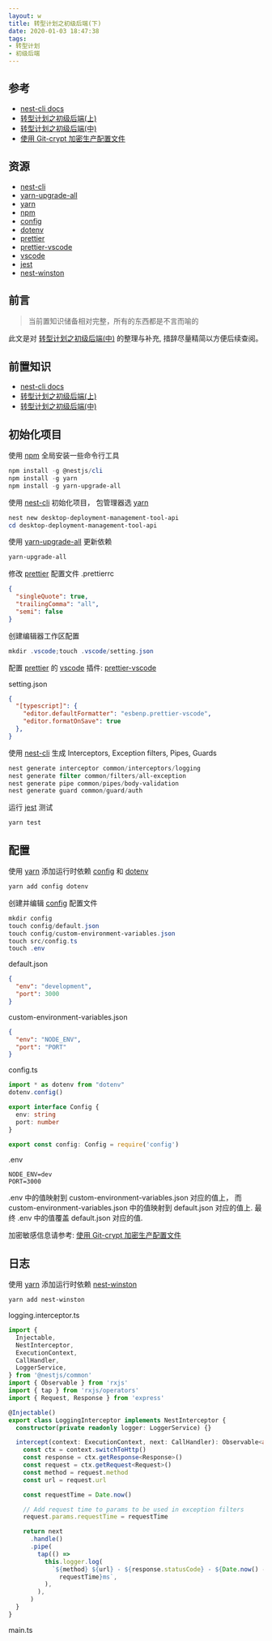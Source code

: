 ```yaml
---
layout: w
title: 转型计划之初级后端(下)
date: 2020-01-03 18:47:38
tags:
- 转型计划
- 初级后端
---
```


[nest-cli docs]: https://docs.nestjs.com/cli/overview
[转型计划之初级后端(上)]: https://floatsyi.com/2019/12/30/%E8%BD%AC%E5%9E%8B%E8%AE%A1%E5%88%92%E4%B9%8B%E5%88%9D%E7%BA%A7%E5%90%8E%E7%AB%AF-%E4%B8%8A/
[转型计划之初级后端(中)]: https://floatsyi.com/2019/12/31/%E8%BD%AC%E5%9E%8B%E8%AE%A1%E5%88%92%E4%B9%8B%E5%88%9D%E7%BA%A7%E5%90%8E%E7%AB%AF-%E4%B8%AD/
[nest-cli]: https://github.com/nestjs/nest-cli
[yarn-upgrade-all]: https://github.com/tylerlong/yarn-upgrade-all
[yarn]: https://github.com/yarnpkg/yarn
[config]: https://github.com/lorenwest/node-config
[dotenv]: https://github.com/motdotla/dotenv
[prettier]: https://github.com/prettier/prettier
[prettier-vscode]: https://github.com/prettier/prettier-vscode
[vscode]: https://github.com/microsoft/vscode
[npm]: https://github.com/npm/npm
[jest]: https://github.com/facebook/jest
[nest-winston]: https://github.com/gremo/nest-winston
[使用 Git-crypt 加密生产配置文件]: https://github.com/lorenwest/node-config/wiki/Securing-Production-Config-Files


## 参考
- [nest-cli docs][]
- [转型计划之初级后端(上)][]
- [转型计划之初级后端(中)][]
- [使用 Git-crypt 加密生产配置文件][]

## 资源
- [nest-cli][]
- [yarn-upgrade-all][]
- [yarn][]
- [npm][]
- [config][]
- [dotenv][]
- [prettier][]
- [prettier-vscode][]
- [vscode][]
- [jest][]
- [nest-winston][]

## 前言
> 当前置知识储备相对完整，所有的东西都是不言而喻的

此文是对 [转型计划之初级后端(中)][] 的整理与补充, 措辞尽量精简以方便后续查阅。

## 前置知识
- [nest-cli docs][]
- [转型计划之初级后端(上)][]
- [转型计划之初级后端(中)][]

## 初始化项目
使用 [npm][] 全局安装一些命令行工具
```powershell
npm install -g @nestjs/cli
npm install -g yarn
npm install -g yarn-upgrade-all
```

使用 [nest-cli][] 初始化项目， 包管理器选 [yarn][]
```powershell
nest new desktop-deployment-management-tool-api
cd desktop-deployment-management-tool-api
```

使用 [yarn-upgrade-all][] 更新依赖
```powershell
yarn-upgrade-all
```

修改 [prettier][] 配置文件 .prettierrc
```json
{
  "singleQuote": true,
  "trailingComma": "all",
  "semi": false
}
```

创建编辑器工作区配置
```powershell
mkdir .vscode;touch .vscode/setting.json
```

配置 [prettier][] 的 [vscode][] 插件: [prettier-vscode][]

setting.json
```json
{
  "[typescript]": {
    "editor.defaultFormatter": "esbenp.prettier-vscode",
    "editor.formatOnSave": true
  },
}
```

使用 [nest-cli][] 生成 Interceptors, Exception filters, Pipes, Guards
```powershell
nest generate interceptor common/interceptors/logging
nest generate filter common/filters/all-exception
nest generate pipe common/pipes/body-validation
nest generate guard common/guard/auth
```

运行 [jest][] 测试
```powershell
yarn test
```

## 配置
使用 [yarn][] 添加运行时依赖 [config][] 和 [dotenv][]
```powershell
yarn add config dotenv
```

创建并编辑 [config][] 配置文件
```powershell
mkdir config
touch config/default.json
touch config/custom-environment-variables.json
touch src/config.ts
touch .env
```

default.json
```json
{
  "env": "development",
  "port": 3000
}
```

custom-environment-variables.json
```json
{
  "env": "NODE_ENV",
  "port": "PORT"
}
```

config.ts
```ts
import * as dotenv from "dotenv"
dotenv.config()

export interface Config {
  env: string
  port: number
}

export const config: Config = require('config')
```

.env
```
NODE_ENV=dev
PORT=3000
```

.env 中的值映射到 custom-environment-variables.json 对应的值上，
而 custom-environment-variables.json 中的值映射到 default.json 对应的值上.
最终 .env 中的值覆盖 default.json 对应的值.

加密敏感信息请参考: [使用 Git-crypt 加密生产配置文件][]

## 日志
使用 [yarn][] 添加运行时依赖 [nest-winston][]
```powershell
yarn add nest-winston
```

logging.interceptor.ts
```ts
import {
  Injectable,
  NestInterceptor,
  ExecutionContext,
  CallHandler,
  LoggerService,
} from '@nestjs/common'
import { Observable } from 'rxjs'
import { tap } from 'rxjs/operators'
import { Request, Response } from 'express'

@Injectable()
export class LoggingInterceptor implements NestInterceptor {
  constructor(private readonly logger: LoggerService) {}

  intercept(context: ExecutionContext, next: CallHandler): Observable<any> {
    const ctx = context.switchToHttp()
    const response = ctx.getResponse<Response>()
    const request = ctx.getRequest<Request>()
    const method = request.method
    const url = request.url

    const requestTime = Date.now()

    // Add request time to params to be used in exception filters
    request.params.requestTime = requestTime

    return next
      .handle()
      .pipe(
        tap(() =>
          this.logger.log(
            `${method} ${url} - ${response.statusCode} - ${Date.now() -
              requestTime}ms`,
          ),
        ),
      )
  }
}
```

main.ts
```ts
```


